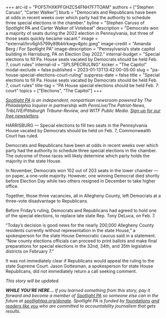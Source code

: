 +++
arc-id = "POF57HXKPFGHZC54FNH7F7TOAM"
authors = ["Stephen Caruso", "Carter Walker"]
blurb = "Democrats and Republicans have been at odds in recent weeks over which party had the authority to schedule three special elections in the chamber."
byline = "Stephen Caruso of Spotlight PA and Carter Walker of Votebeat"
description = "Democrats won a majority of seats during the 2022 election in Pennsylvania, but three of those seats quickly became vacant."
image = "external/hrv6gh5799y89bbtrkwgv4jptc.jpeg"
image-credit = "Amanda Berg / For Spotlight PA"
image-description = "Pennsylvania’s state capitol building in Harrisburg, PA on Election Day 2022."
internal-budget = "Special elections to fill Pa. House seats vacated by Democrats should be held Feb. 7, court rules"
internal-id = "SPLSPECRULING"
kicker = "The Capitol"
modal-exclude = false
published = 2023-01-13T13:42:00-05:00
slug = "pa-house-special-elections-court-ruling"
suppress-date = false
title = "Special elections to fill Pa. House seats vacated by Democrats should be held Feb. 7, court rules"
title-tag = "PA House special elections should be held Feb. 7: court"
topics = ["Elections", "The Capitol"]
+++

<a href="https://www.spotlightpa.org/"><i>Spotlight PA</i></a><i> is an independent, nonpartisan newsroom powered by The Philadelphia Inquirer in partnership with PennLive/The Patriot-News, TribLIVE/Pittsburgh Tribune-Review, and WITF Public Media. </i><a href="https://www.spotlightpa.org/newsletters"><i>Sign up for our free newsletters</i></a><i>.</i>

HARRISBURG — Special elections to fill two seats in the Pennsylvania House vacated by Democrats should be held on Feb. 7, Commonwealth Court has ruled.

Democrats and Republicans have been at odds in recent weeks over which party had the authority to schedule three special elections in the chamber. The outcome of those races will likely determine which party holds the majority in the state House.

In November, Democrats won 102 out of 203 seats in the lower chamber — on paper, a one-vote majority. However, one winning Democrat died shortly before Election Day while two others resigned in December to take higher office.

Together, those three vacancies, all in Allegheny County, left Democrats at a three-vote disadvantage to Republicans.

Before Friday’s ruling, Democrats and Republicans had agreed to hold one of the special elections, to replace late state Rep. Tony DeLuca, on Feb. 7.

“Today’s decision is good news for the nearly 200,000 Allegheny County residents currently without representation in the state House,” a spokesperson for the state House Democratic caucus said in a statement. “Now county elections officials can proceed to print ballots and make final preparations for special elections in the 32nd, 34th, and 35th legislative districts on February 7.”

It was not immediately clear if Republicans would appeal the ruling to the state Supreme Court. Jason Gottesman, a spokesperson for state House Republicans, did not immediately return a call seeking comment.

<i>This story will be updated.</i>

<i><b>WHILE YOU’RE HERE...</b></i><i> If you learned something from this story, pay it forward and become a member of </i><a href="https://www.spotlightpa.org/"><i>Spotlight PA</i></a><i> so someone else can in the future at </i><a href="http://spotlightpa.org/donate"><i>spotlightpa.org/donate</i></a><i>. Spotlight PA is funded by</i><a href="https://www.spotlightpa.org/support"><i> foundations</i></a><i> </i><a href="https://www.spotlightpa.org/support"><i>and readers like you</i></a><i> who are committed to accountability journalism that gets results.</i>
